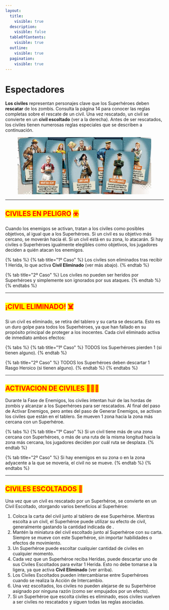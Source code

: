 ```yaml
---
layout:
  title:
    visible: true
  description:
    visible: false
  tableOfContents:
    visible: true
  outline:
    visible: true
  pagination:
    visible: true
---
```


# Espectadores

**Los civiles** representan personajes clave que los Superhéroes deben **rescatar** de los zombis. Consulta la página 14 para conocer las reglas completas sobre el rescate de un civil. Una vez rescatado, un civil se convierte en un **civil escoltado** (ver a la derecha). Antes de ser rescatados, los civiles tienen numerosas reglas especiales que se describen a continuación.

<figure><img src="../.gitbook/assets/imagen_2024-10-04_092514995.png" alt=""><figcaption></figcaption></figure>

***

## <mark style="color:red;">**CIVILES EN PELIGRO**</mark>  <mark style="color:red;"></mark><mark style="color:red;">☣️</mark>

Cuando los enemigos se activan, tratan a los civiles como posibles objetivos, al igual que a los Superhéroes. Si un civil es su objetivo más cercano, se moverán hacia él. Si un civil está en su zona, lo atacarán. Si hay civiles o Superhéroes igualmente elegibles como objetivos, los jugadores deciden a quién atacan los enemigos.

{% tabs %}
{% tab title="1º Caso" %}
Los civiles son eliminados tras recibir 1 Herida, lo que activa **Civil Eliminado** (ver más abajo).
{% endtab %}

{% tab title="2º Caso" %}
Los civiles no pueden ser heridos por Superhéroes y simplemente son ignorados por sus ataques.
{% endtab %}
{% endtabs %}

***

## <mark style="color:red;">**¡CIVIL ELIMINADO!**</mark>  <mark style="color:red;"></mark><mark style="color:red;">☠️</mark>

Si un civil es eliminado, se retira del tablero y su carta se descarta. Esto es un duro golpe para todos los Superhéroes, ya que han fallado en su propósito principal de proteger a los inocentes. Cada civil eliminado activa de inmediato ambos efectos:

{% tabs %}
{% tab title="1º Caso" %}
TODOS los Superhéroes pierden 1 (si tienen alguno).
{% endtab %}

{% tab title="2º Caso" %}
TODOS los Superhéroes deben descartar 1 Rasgo Heroico (si tienen alguno).
{% endtab %}
{% endtabs %}

***

## <mark style="color:red;">ACTIVACION DE CIVILES  🏃‍♂️‍➡️</mark>

Durante la Fase de Enemigos, los civiles intentan huir de las hordas de zombis y alcanzar a los Superhéroes para ser rescatados. Al final del paso de Activar Enemigos, pero antes del paso de Generar Enemigos, se activan los civiles que están en el tablero. Se mueven 1 zona hacia la zona más cercana con un Superhéroe.

{% tabs %}
{% tab title="1º Caso" %}
Si un civil tiene más de una zona cercana con Superhéroes, o más de una ruta de la misma longitud hacia la zona más cercana, los jugadores deciden por cuál ruta se desplaza.
{% endtab %}

{% tab title="2º Caso" %}
Si hay enemigos en su zona o en la zona adyacente a la que se movería, el civil no se mueve.
{% endtab %}
{% endtabs %}

***

## <mark style="color:red;">CIVILES ESCOLTADOS 🛟</mark>

Una vez que un civil es rescatado por un Superhéroe, se convierte en un Civil Escoltado, otorgando varios beneficios al Superhéroe:

1. Coloca la carta del civil junto al tablero de ese Superhéroe. Mientras escolta a un civil, el Superhéroe puede utilizar su efecto de civil, generalmente gastando la cantidad indicada de .
2. Mantén la miniatura del civil escoltado junto al Superhéroe con su carta. Siempre se mueve con este Superhéroe, sin importar habilidades o efectos de movimiento.
3. Un Superhéroe puede escoltar cualquier cantidad de civiles en cualquier momento.
4. Cada vez que un Superhéroe reciba Heridas, puede descartar uno de sus Civiles Escoltados para evitar 1 Herida. Esto no debe tomarse a la ligera, ya que activa **Civil Eliminado** (ver arriba).
5. Los Civiles Escoltados pueden intercambiarse entre Superhéroes cuando se realiza la Acción de Intercambio.
6. Una vez escoltados, los civiles no pueden alejarse de su Superhéroe asignado por ninguna razón (como ser empujados por un efecto).
7. Si un Superhéroe que escolta civiles es eliminado, esos civiles vuelven a ser civiles no rescatados y siguen todas las reglas asociadas.
